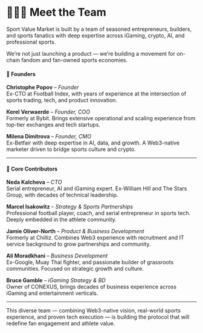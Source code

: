 # 🧑‍🤝‍🧑 Meet the Team

Sport Value Market is built by a team of seasoned entrepreneurs, builders, and sports fanatics with deep expertise across iGaming, crypto, AI, and professional sports.

We’re not just launching a product — we’re building a movement for on-chain fandom and fan-owned sports economies.

#### 🔹 Founders

**Christophe Popov** – _Founder_\
Ex-CTO at Football Index, with years of experience at the intersection of sports trading, tech, and product innovation.

**Kerel Verwaerde** – _Founder, COO_\
Formerly at Bybit. Brings extensive operational and scaling experience from top-tier exchanges and tech startups.

**Milena Dimitrova** – _Founder, CMO_\
Ex-Betfair with deep expertise in AI, data, and growth. A Web3-native marketer driven to bridge sports culture and crypto.

***

#### 🔹 Core Contributors

**Neda Kalcheva** – _CTO_\
Serial entrepreneur, AI and iGaming expert. Ex-William Hill and The Stars Group, with decades of technical leadership.

**Marcel Isakowitz** – _Strategy & Sports Partnerships_\
Professional football player, coach, and serial entrepreneur in sports tech. Deeply embedded in the athlete community.

**Jamie Oliver-North** – _Product & Business Development_\
Formerly at Chilliz. Combines Web3 experience with recruitment and IT service background to grow partnerships and community.

**Ali Moradkhani** – _Business Development_\
Ex-Google, Muay Thai fighter, and passionate builder of grassroots communities. Focused on strategic growth and culture.

**Bruce Gamble** – _iGaming Strategy & BD_\
Owner of CONEXUS, brings decades of business experience across iGaming and entertainment verticals.

***

This diverse team — combining Web3-native vision, real-world sports experience, and proven tech execution — is building the protocol that will redefine fan engagement and athlete value.
